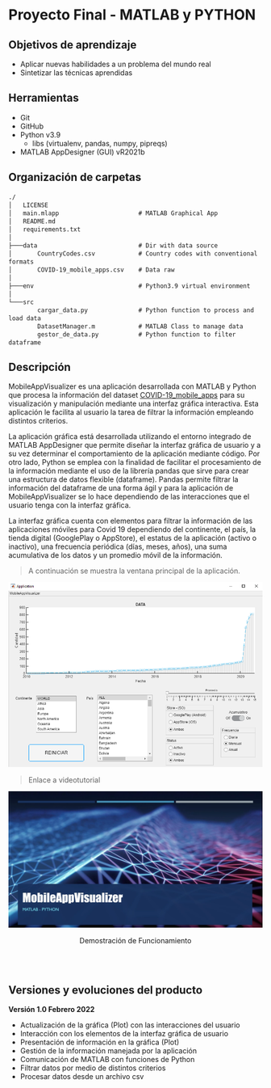 # Proyecto Final - MATLAB y PYTHON

## Objetivos de aprendizaje
- Aplicar nuevas habilidades a un problema del mundo real
- Sintetizar las técnicas aprendidas  
  

## Herramientas
 
- Git
- GitHub
- Python v3.9
  - libs (virtualenv, pandas, numpy, pipreqs)
- MATLAB AppDesigner (GUI) vR2021b
  

## Organización de carpetas

```
./
│   LICENSE
│   main.mlapp                      # MATLAB Graphical App
│   README.md
│   requirements.txt
│
├───data                            # Dir with data source
│       CountryCodes.csv            # Country codes with conventional formats
│       COVID-19_mobile_apps.csv    # Data raw
│
├───env                             # Python3.9 virtual environment
│
└───src
        cargar_data.py              # Python function to process and load data
        DatasetManager.m            # MATLAB Class to manage data
        gestor_de_data.py           # Python function to filter dataframe
```



## Descripción

MobileAppVisualizer es una aplicación desarrollada con MATLAB y Python que procesa la información del dataset [COVID-19_mobile_apps](https://github.com/ec-jrc/covid-19-mobile-apps/tree/main/data)
para su visualización y manipulación mediante una interfaz gráfica interactiva. Esta aplicación le facilita al usuario la tarea de filtrar la información empleando distintos criterios.

La aplicación gráfica está desarrollada utilizando el entorno integrado de MATLAB AppDesigner que permite diseñar la interfaz gráfica de usuario y a su vez determinar el comportamiento de la aplicación mediante código. Por otro lado, Python se emplea con la finalidad de facilitar el procesamiento de la información mediante el uso de la librería pandas que sirve para crear una estructura de datos flexible (dataframe). Pandas permite filtrar la información del dataframe de una forma ágil y para la aplicación de MobileAppVisualizer se lo hace dependiendo de las interacciones que el usuario tenga con la interfaz gráfica.

La interfaz gráfica cuenta con elementos para filtrar la información de las aplicaciones móviles para Covid 19 dependiendo del continente, el país, la tienda digital (GooglePlay o AppStore), el estatus de la aplicación (activo o inactivo), una frecuencia periódica (días, meses, años), una suma acumulativa de los datos y un promedio móvil de la información.

> A continuación se muestra la ventana principal de la aplicación. 

<div align="center">
<img src="./img/MobileAppVisualizer.png" >
</div>


> Enlace a videotutorial
<div align="center">
<a href="https://youtu.be/AtlzFMygm3g" target="_blank">
<img src="./img/MobileAppVisualizerMiniatura.png" >
</a>
<p>Demostración de Funcionamiento</p>
</div>

<br/><br/>



## Versiones y evoluciones del producto

**Versión 1.0 Febrero 2022**

- Actualización de la gráfica (Plot) con las interacciones del usuario
- Interacción con los elementos de la interfaz gráfica de usuario
- Presentación de información en la gráfica (Plot)
- Gestión de la información manejada por la aplicación
- Comunicación de MATLAB con funciones de Python
- Filtrar datos por medio de distintos criterios
- Procesar datos desde un archivo csv